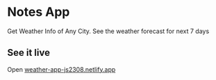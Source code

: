 # Notes App

Get Weather Info of Any City.
See the weather forecast for next 7 days


## See it live

Open [weather-app-js2308.netlify.app](weather-app-js2308.netlify.app)


